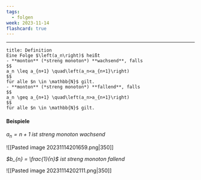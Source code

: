 ```yaml
---
tags:
  - folgen
week: 2023-11-14
flashcard: true
---
```

***

```ad-important
title: Definition
Eine Folge $\left(a_n\right)$ heißt
- **monton** (*streng monoton*) **wachsend**, falls
$$
a_n \leq a_{n+1} \quad\left(a_n<a_{n+1}\right)
$$
für alle $n \in \mathbb{N}$ gilt.
- **monton** (*streng monoton*) **fallend**, falls
$$
a_n \geq a_{n+1} \quad\left(a_n>a_{n+1}\right)
$$
für alle $n \in \mathbb{N}$ gilt.
```
#### Beispiele

*$a_{n} = n + 1$ ist streng monoton wachsend*

![[Pasted image 20231114201659.png|350]]

*$b_{n} = \frac{1}{n}$ ist streng monoton fallend*

![[Pasted image 20231114202111.png|350]]

